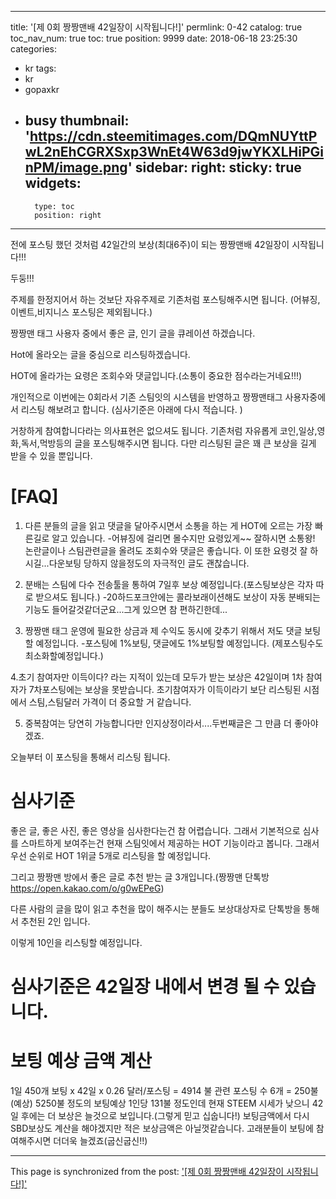 
---
title: '[제 0회 짱짱맨배 42일장이 시작됩니다!]'
permlink: 0-42
catalog: true
toc_nav_num: true
toc: true
position: 9999
date: 2018-06-18 23:25:30
categories:
- kr
tags:
- kr
- gopaxkr
- busy
thumbnail: 'https://cdn.steemitimages.com/DQmNUYttPwL2nEhCGRXSxp3WnEt4W63d9jwYKXLHiPGinPM/image.png'
sidebar:
    right:
        sticky: true
widgets:
    -
        type: toc
        position: right
---


전에 포스팅 했던 것처럼 42일간의 보상(최대6주)이 되는 짱짱맨배  42일장이 시작됩니다!!!

두둥!!!

주제를 한정지어서 하는 것보단 자유주제로 기존처럼 포스팅해주시면 됩니다.
(어뷰징,이벤트,비지니스 포스팅은 제외됩니다.)

짱짱맨 태그 사용자 중에서 좋은 글, 인기 글을 큐레이션 하겠습니다.

Hot에 올라오는 글을 중심으로 리스팅하겠습니다.

HOT에 올라가는 요령은 조회수와 댓글입니다.(소통이 중요한 점수라는거네요!!!)

개인적으로 이번에는 0회라서 기존 스팀잇의 시스템을 반영하고 짱짱맨태그 사용자중에서 리스팅 해보려고 합니다.
(심사기준은  아래에 다시 적습니다. )


거창하게 참여합니다라는 의사표현은 없으셔도 됩니다. 기존처럼 자유롭게 코인,일상,영화,독서,먹방등의 글을 포스팅해주시면 됩니다. 다만 리스팅된 글은 꽤 큰 보상을 길게 받을 수 있을 뿐입니다.

# [FAQ]
1. 다른 분들의 글을 읽고 댓글을 달아주시면서 소통을 하는 게 HOT에 오르는 가장 빠른길로 알고 있습니다.
-어뷰징에 걸리면 몰수지만 요령있게~~ 잘하시면 소통왕! 논란글이나 스팀관련글을 올려도 조회수와 댓글은 좋습니다. 이 또한 요령것 잘 하시길...다운보팅 당하지 않을정도의 자극적인 글도 괜찮습니다.

2. 분배는 스팀에 다수 전송툴을 통하여 7일후 보상 예정입니다.(포스팅보상은 각자 따로 받으셔도 됩니다.)
-20하드포크안에는 콜라보래이션해도 보상이 자동 분배되는 기능도 들어갈것같더군요...그게 있으면 참 편하긴한데...

3. 짱짱맨 태그 운영에 필요한 상금과 제 수익도 동시에 갖추기 위해서 저도 댓글 보팅할 예정입니다.
-포스팅에 1%보팅, 댓글에도 1%보팅할 예정입니다. (제포스팅수도 최소화할예정입니다.)

4.초기 참여자만 이득이다? 라는 지적이 있는데 모두가 받는 보상은 42일이며 1차 참여자가 7차포스팅에는 보상을 못받습니다. 초기참여자가 이득이라기 보단 리스팅된 시점에서 스팀,스팀달러 가격이 더 중요할 거 같습니다. 

5. 중복참여는 당연히 가능합니다만 인지상정이라서....두번째글은 그 만큼 더 좋아야겠죠.

오늘부터  이 포스팅을 통해서 리스팅 됩니다.

# 심사기준
좋은 글, 좋은 사진, 좋은 영상을 심사한다는건 참 어렵습니다. 그래서 기본적으로 심사를 스마트하게 보여주는건 현재 스팀잇에서 제공하는 HOT 기능이라고 봅니다.  그래서 우선 순위로 HOT 1위글 5개로 리스팅을 할 예정입니다.

그리고 짱짱맨 방에서 좋은 글로 추천 받는 글 3개입니다.(짱짱맨 단톡방 https://open.kakao.com/o/g0wEPeG)

다른 사람의 글을 많이 읽고 추천을 많이 해주시는 분들도 보상대상자로 단톡방을 통해서 추천된 2인 입니다.

이렇게 10인을 리스팅할 예정입니다. 

# 심사기준은 42일장 내에서 변경 될 수 있습니다.


# 보팅 예상 금액 계산
1일 450개 보팅 x 42일 x 0.26 달러/포스팅 = 4914 불
관련 포스팅 수 6개 = 250불(예상)
5250불 정도의 보팅예상 
1인당 131불 정도인데 현재 STEEM 시세가 낮으니 42일 후에는 더 보상은 늘것으로 보입니다.(그렇게 믿고 십숩니다!)
보팅금액에서 다시 SBD보상도 계산을 해야겠지만 적은 보상금액은 아닐껏같습니다.
고래분들이 보팅에 참여해주시면 더더욱 늘겠죠(굽신굽신!!)

- - -

This page is synchronized from the post: ['[제 0회 짱짱맨배 42일장이 시작됩니다!]'](https://steemit.com/@virus707/0-42)
